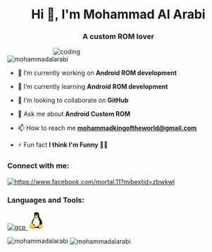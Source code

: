 <h1 align="center">Hi 👋, I'm Mohammad Al Arabi</h1>

<h3 align="center">A custom ROM lover</h3>

<Img align="right" alt="coding" width="400" src="https://user-images.githubusercontent.com/55389276/140866485-8fb1c876-9a8f-4d6a-98dc-08c4981eaf70.gif">

<p align="left"> <img src="https://komarev.com/ghpvc/?username=mohammadalarabi&label=Profile%20views&color=0e75b6&style=flat" alt="mohammadalarabi" /> </p>

- 🔭 I’m currently working on **Android ROM development**

- 🌱 I’m currently learning **Android ROM development**

- 👯 I’m looking to collaborate on **GitHub**

- 💬 Ask me about **Android Custom ROM**

- 📫 How to reach me **mohammadkingoftheworld@gmail.com**

- ⚡ Fun fact **I think I'm Funny 🤣🤣**

<h3 align="left">Connect with me:</h3>

<p align="left">

<a href="https://fb.com/https://www.facebook.com/mortal.11?mibextid=zbwkwl" target="blank"><img align="center" src="https://raw.githubusercontent.com/rahuldkjain/github-profile-readme-generator/master/src/images/icons/Social/facebook.svg" alt="https://www.facebook.com/mortal.11?mibextid=zbwkwl" height="30" width="40" /></a>

</p>

<h3 align="left">Languages and Tools:</h3>

<p align="left"> <a href="https://cloud.google.com" target="_blank" rel="noreferrer"> <img src="https://www.vectorlogo.zone/logos/google_cloud/google_cloud-icon.svg" alt="gcp" width="40" height="40"/> </a> <a href="https://www.linux.org/" target="_blank" rel="noreferrer"> <img src="https://raw.githubusercontent.com/devicons/devicon/master/icons/linux/linux-original.svg" alt="linux" width="40" height="40"/> </a> </p>

<p><img align="left" src="https://github-readme-stats.vercel.app/api/top-langs?username=mohammadalarabi&show_icons=true&locale=en&layout=compact" alt="mohammadalarabi" /></p>

<p>&nbsp;<img align="center" src="https://github-readme-stats.vercel.app/api?username=mohammadalarabi&show_icons=true&locale=en" alt="mohammadalarabi" /></p>
